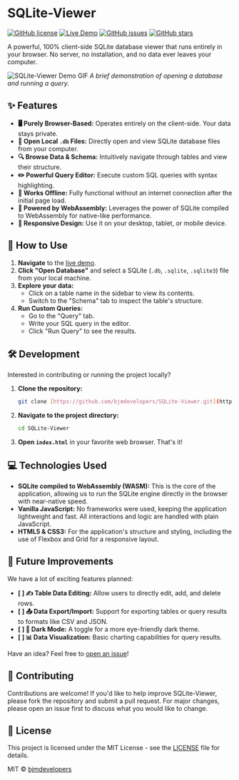 # SQLite-Viewer

[![GitHub license](https://img.shields.io/github/license/bjmdevelopers/SQLite-Viewer)](https://github.com/bjmdevelopers/SQLite-Viewer/blob/main/LICENSE)
[![Live Demo](https://img.shields.io/badge/Demo-SQLite--Viewer-green)](https://bjmdevelopers.github.io/SQLite-Viewer/)
[![GitHub issues](https://img.shields.io/github/issues/bjmdevelopers/SQLite-Viewer)](https://github.com/bjmdevelopers/SQLite-Viewer/issues)
[![GitHub stars](https://img.shields.io/github/stars/bjmdevelopers/SQLite-Viewer)](https://github.com/bjmdevelopers/SQLite-Viewer/stargazers)

A powerful, 100% client-side SQLite database viewer that runs entirely in your browser. No server, no installation, and no data ever leaves your computer.

![SQLite-Viewer Demo GIF](https://i.imgur.com/your-demo.gif) *A brief demonstration of opening a database and running a query.*

## ✨ Features

-   **🖥️ Purely Browser-Based:** Operates entirely on the client-side. Your data stays private.
-   **📂 Open Local `.db` Files:** Directly open and view SQLite database files from your computer.
-   **🔍 Browse Data & Schema:** Intuitively navigate through tables and view their structure.
-   **✏️ Powerful Query Editor:** Execute custom SQL queries with syntax highlighting.
-   **💾 Works Offline:** Fully functional without an internet connection after the initial page load.
-   **🚀 Powered by WebAssembly:** Leverages the power of SQLite compiled to WebAssembly for native-like performance.
-   **📱 Responsive Design:** Use it on your desktop, tablet, or mobile device.

## 🚀 How to Use

1.  **Navigate** to the [live demo](https://bjmdevelopers.github.io/SQLite-Viewer/).
2.  **Click "Open Database"** and select a SQLite (`.db`, `.sqlite`, `.sqlite3`) file from your local machine.
3.  **Explore your data:**
    * Click on a table name in the sidebar to view its contents.
    * Switch to the "Schema" tab to inspect the table's structure.
4.  **Run Custom Queries:**
    * Go to the "Query" tab.
    * Write your SQL query in the editor.
    * Click "Run Query" to see the results.

## 🛠️ Development

Interested in contributing or running the project locally?

1.  **Clone the repository:**
    ```bash
    git clone [https://github.com/bjmdevelopers/SQLite-Viewer.git](https://github.com/bjmdevelopers/SQLite-Viewer.git)
    ```
2.  **Navigate to the project directory:**
    ```bash
    cd SQLite-Viewer
    ```
3.  **Open `index.html`** in your favorite web browser. That's it!

## 💻 Technologies Used

* **SQLite compiled to WebAssembly (WASM):** This is the core of the application, allowing us to run the SQLite engine directly in the browser with near-native speed.
* **Vanilla JavaScript:** No frameworks were used, keeping the application lightweight and fast. All interactions and logic are handled with plain JavaScript.
* **HTML5 & CSS3:** For the application's structure and styling, including the use of Flexbox and Grid for a responsive layout.

## 🔮 Future Improvements

We have a lot of exciting features planned:

-   **[ ] ✍️ Table Data Editing:** Allow users to directly edit, add, and delete rows.
-   **[ ] 📤 Data Export/Import:** Support for exporting tables or query results to formats like CSV and JSON.
-   **[ ] 🎨 Dark Mode:** A toggle for a more eye-friendly dark theme.
-   **[ ] 📊 Data Visualization:** Basic charting capabilities for query results.

Have an idea? Feel free to [open an issue](https://github.com/bjmdevelopers/SQLite-Viewer/issues)!

## 🤝 Contributing

Contributions are welcome! If you'd like to help improve SQLite-Viewer, please fork the repository and submit a pull request. For major changes, please open an issue first to discuss what you would like to change.

## 📜 License

This project is licensed under the MIT License - see the [LICENSE](LICENSE) file for details.

MIT © [bjmdevelopers](https://github.com/bjmdevelopers)

